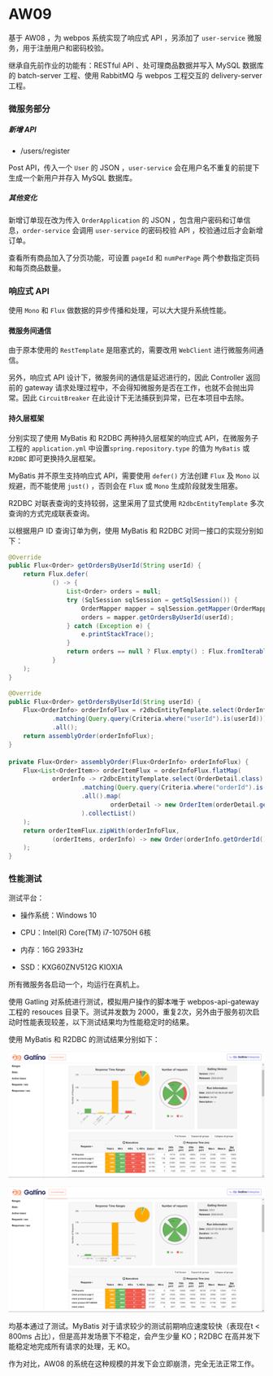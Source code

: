 # AW09

基于 AW08 ，为 webpos 系统实现了响应式 API ，另添加了 `user-service` 微服务，用于注册用户和密码校验。

继承自先前作业的功能有：RESTful API 、处可理商品数据并写入 MySQL 数据库的 batch-server 工程、使用 RabbitMQ 与 webpos 工程交互的 delivery-server 工程。

### 微服务部分

##### 新增 API

- /users/register

Post API，传入一个 `User` 的 JSON ，`user-service` 会在用户名不重复的前提下生成一个新用户并存入 MySQL 数据库。

##### 其他变化

新增订单现在改为传入 `OrderApplication` 的 JSON ，包含用户密码和订单信息，`order-service` 会调用 `user-service` 的密码校验 API ，校验通过后才会新增订单。

查看所有商品加入了分页功能，可设置 `pageId` 和 `numPerPage` 两个参数指定页码和每页商品数量。

### 响应式 API

使用 `Mono` 和 `Flux` 做数据的异步传播和处理，可以大大提升系统性能。

#### 微服务间通信

由于原本使用的 `RestTemplate` 是阻塞式的，需要改用 `WebClient` 进行微服务间通信。

另外，响应式 API 设计下，微服务间的通信是延迟进行的，因此 Controller 返回前的 gateway 请求处理过程中，不会得知微服务是否在工作，也就不会抛出异常。因此 `CircuitBreaker` 在此设计下无法捕获到异常，已在本项目中去除。

#### 持久层框架

分别实现了使用 MyBatis 和 R2DBC 两种持久层框架的响应式 API，在微服务子工程的 `application.yml` 中设置`spring.repository.type` 的值为 `MyBatis` 或 `R2DBC` 即可更换持久层框架。

MyBatis 并不原生支持响应式 API，需要使用 `defer()` 方法创建 `Flux` 及 `Mono` 以规避，而不能使用 `just()` ，否则会在 `Flux` 或 `Mono` 生成阶段就发生阻塞。

R2DBC 对联表查询的支持较弱，这里采用了显式使用 `R2dbcEntityTemplate` 多次查询的方式完成联表查询。

以根据用户 ID 查询订单为例，使用 MyBatis 和 R2DBC 对同一接口的实现分别如下：

```Java
@Override
public Flux<Order> getOrdersByUserId(String userId) {
    return Flux.defer(
            () -> {
                List<Order> orders = null;
                try (SqlSession sqlSession = getSqlSession()) {
                    OrderMapper mapper = sqlSession.getMapper(OrderMapper.class);
                    orders = mapper.getOrdersByUserId(userId);
                } catch (Exception e) {
                    e.printStackTrace();
                }
                return orders == null ? Flux.empty() : Flux.fromIterable(orders);
            }
    );
}
```

```Java
@Override
public Flux<Order> getOrdersByUserId(String userId) {
    Flux<OrderInfo> orderInfoFlux = r2dbcEntityTemplate.select(OrderInfo.class).from("order_info")
            .matching(Query.query(Criteria.where("userId").is(userId)))
            .all();
    return assemblyOrder(orderInfoFlux);
}    

private Flux<Order> assemblyOrder(Flux<OrderInfo> orderInfoFlux) {
    Flux<List<OrderItem>> orderItemFlux = orderInfoFlux.flatMap(
            orderInfo -> r2dbcEntityTemplate.select(OrderDetail.class).from("order_detail")
                    .matching(Query.query(Criteria.where("orderId").is(orderInfo.getOrderId())))
                    .all().map(
                            orderDetail -> new OrderItem(orderDetail.getAsin(), orderDetail.getNum())
                    ).collectList()
    );
    return orderItemFlux.zipWith(orderInfoFlux,
            (orderItems, orderInfo) -> new Order(orderInfo.getOrderId(), orderInfo.getUserId(), orderItems)
    );
}
```

### 性能测试

测试平台：

- 操作系统：Windows 10

- CPU：Intel(R) Core(TM) i7-10750H 6核
- 内存：16G 2933Hz
- SSD：KXG60ZNV512G KIOXIA

所有微服务各启动一个，均运行在真机上。

使用 Gatling 对系统进行测试，模拟用户操作的脚本唯于 webpos-api-gateway 工程的 resouces 目录下。测试并发数为 2000，重复2次，另外由于服务初次启动时性能表现较差，以下测试结果均为性能稳定时的结果。

使用 MyBatis 和 R2DBC 的测试结果分别如下：

![](./assets/mybatis.png)

![](./assets/r2dbc.png)

均基本通过了测试。MyBatis 对于请求较少的测试前期响应速度较快（表现在t < 800ms 占比），但是高并发场景下不稳定，会产生少量 KO；R2DBC 在高并发下能稳定地完成所有请求的处理，无 KO。

作为对比，AW08 的系统在这种规模的并发下会立即崩溃，完全无法正常工作。